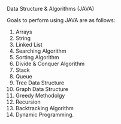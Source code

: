 Data Structure & Algorithms (JAVA)

Goals to perform using JAVA are as follows:

1. Arrays
2. String
3. Linked List
4. Searching Algorithm
5. Sorting Algorithm
6. Divide & Conquer Algorithm
7. Stack
8. Queue
9. Tree Data Structure
10. Graph Data Structure
11. Greedy Methodolgy
12. Recursion
13. Backtracking Algorithm
14. Dynamic Programming.
